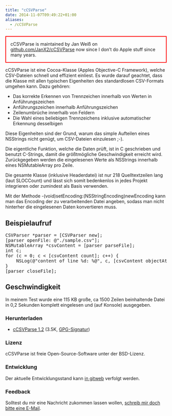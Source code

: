 ```yaml
---
title: "cCSVParse"
date: 2014-11-07T09:49:22+01:00
aliases:
  - /cCSVParse
---
```


<div id="content">
<p style="border: 2px solid red; padding: 1em">
cCSVParse is maintained by Jan Weiß on <a
href="https://github.com/JanX2/cCSVParse">github.com/JanX2/cCSVParse</a> now
since I don’t do Apple stuff since many years.
</p>

<p>
cCSVParse ist eine Cocoa-Klasse (Apples Objective-C Framework), welche
CSV-Dateien schnell und effizient einliest. Es wurde darauf geachtet, dass die
Klasse mit allen typischen Eigenheiten des standardlosen CSV-Formats umgehen
kann. Dazu gehören:
</p>

<ul>
  <li>Das korrekte Erkennen von Trennzeichen innerhalb von Werten in Anführungszeichen</li>
  <li>Anführungszeichen innerhalb Anführungszeichen</li>
  <li>Zeilenumbrüche innerhalb von Feldern</li>
  <li>Die Wahl eines beliebigen Trennzeichens inklusive automatischer Erkennung desselbigen</li>
</ul>

<p>
Diese Eigenheiten sind der Grund, warum das simple Aufteilen eines NSStrings
nicht genügt, um CSV-Dateien einzulesen ;-).
</p>

<p>
Die eigentliche Funktion, welche die Daten prüft, ist in C geschrieben und
benutzt C-Strings, damit die größtmögliche Geschwindigkeit erreicht wird.
Zurückgegeben werden die eingelesenen Werte als NSStrings innerhalb eines
NSMutableArray pro Zeile.
</p>

<p>
Die gesamte Klasse (inklusive Headerdatei) ist nur 218 Quelltextzeilen lang
(laut SLOCCount) und lässt sich somit bedenkenlos in jedes Projekt integrieren
oder zumindest als Basis verwenden.
</p>

<p>
Mit der Methode -(void)setEncoding:(NSStringEncoding)newEncoding kann man das
Encoding der zu verarbeitenden Datei angeben, sodass man nicht hinterher die
eingelesenen Daten konvertieren muss.
</p>

<h2>Beispielaufruf</h2>

<pre>
CSVParser *parser = [CSVParser new];
[parser openFile: @"./sample.csv"];
NSMutableArray *csvContent = [parser parseFile];
int c;
for (c = 0; c < [csvContent count]; c++) {
	NSLog(@"content of line %d: %@", c, [csvContent objectAtIndex: c]);
}
[parser closeFile];
</pre>

<h2>Geschwindigkeit</h2>

<p>
In meinem Test wurde eine 115 KB große, ca 1500 Zeilen beinhaltende Datei in
0,2 Sekunden komplett eingelesen und (auf Konsole) ausgegeben.
</p>
</div>
	<h3>Herunterladen</h3>
	<ul id="downloads"><li><a class="download_filename" href="/cCSVParse-1.2.tar.gz"><span class="download_name">cCSVParse 1.2</span></a> (<span class="download_size">3.5K</span>, <a class="download_gpg" href="/cCSVParse-1.2.tar.gz.asc">GPG-Signatur</a>)</li></ul>
	<h3>Lizenz</h3>
	<p><span class="name">cCSVParse</span> ist freie Open-Source-Software unter der <span class="license">BSD-Lizenz</span>.</p>
	<div id="development">
		<h3>Entwicklung</h3>
		<p>Der aktuelle Entwicklungsstand kann <a class="dev_url" href="https://github.com/JanX2/cCSVParse">in gitweb</a> verfolgt werden.</p>
	</div>
	<h3>Feedback</h3>
	<p>Solltest du mir eine Nachricht zukommen lassen wollen, <a href="/Impressum">schreib mir doch bitte eine E-Mail</a>.</p>
</div>
